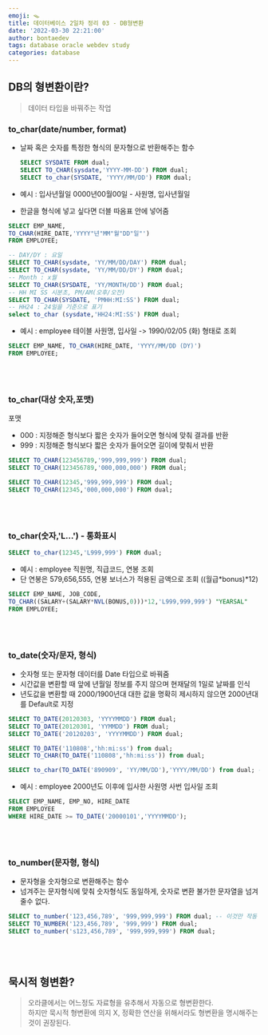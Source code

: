 ```yaml
---
emoji: 🪤
title: 데이터베이스 2일차 정리 03 - DB형변환
date: '2022-03-30 22:21:00'
author: bontaedev
tags: database oracle webdev study
categories: database
---
```


## DB의 형변환이란?

> 데이터 타입을 바꿔주는 작업

### to_char(date/number, format)

- 날짜 혹은 숫자를 특정한 형식의 문자형으로 반환해주는 함수

  ```sql
  SELECT SYSDATE FROM dual;
  SELECT TO_CHAR(sysdate,'YYYY-MM-DD') FROM dual;
  SELECT to_char(SYSDATE, 'YYYY/MM/DD') FROM dual;
  ```

- 예시 : 입사년월일 0000년00월00일 - 사원명, 입사년월일
- 한글을 형식에 넣고 싶다면 더블 따옴표 안에 넣어줌

```sql
SELECT EMP_NAME,
TO_CHAR(HIRE_DATE,'YYYY"년"MM"월"DD"일"')
FROM EMPLOYEE;
```

```sql
-- DAY/DY : 요일
SELECT TO_CHAR(sysdate, 'YY/MM/DD/DAY') FROM dual;
SELECT TO_CHAR(sysdate, 'YY/MM/DD/DY') FROM dual;
-- Month : x월
SELECT TO_CHAR(SYSDATE, 'YY/MONTH/DD') FROM dual;
-- HH MI SS 시분초, PM/AM(오후/오전)
SELECT TO_CHAR(SYSDATE, 'PMHH:MI:SS') FROM dual;
-- HH24 : 24일을 기준으로 표기
select to_char (sysdate,'HH24:MI:SS') FROM dual;
```

- 예시 : employee 테이블 사원명, 입사일 -> 1990/02/05 (화) 형태로 조회

```sql
SELECT EMP_NAME, TO_CHAR(HIRE_DATE, 'YYYY/MM/DD (DY)')
FROM EMPLOYEE;
```

<br><br>

### to_char(대상 숫자,포맷)

포맷

- 000 : 지정해준 형식보다 짧은 숫자가 들어오면 형식에 맞춰 결과를 반환
- 999 : 지정해준 형식보다 짧은 숫자가 들어오면 길이에 맞춰서 반환

```sql
SELECT TO_CHAR(123456789,'999,999,999') FROM dual;
SELECT TO_CHAR(123456789,'000,000,000') FROM dual;

SELECT TO_CHAR(12345,'999,999,999') FROM dual;
SELECT TO_CHAR(12345,'000,000,000') FROM dual;
```

<br><br>

### to_char(숫자,'L...') - 통화표시

```sql
SELECT to_char(12345,'L999,999') FROM dual;
```

- 예시 : employee 직원명, 직급코드, 연봉 조회
- 단 연봉은 579,656,555, 연봉 보너스가 적용된 금액으로 조회 ((월급*bonus)*12)

```sql
SELECT EMP_NAME, JOB_CODE,
TO_CHAR((SALARY+(SALARY*NVL(BONUS,0)))*12,'L999,999,999') "YEARSAL"
FROM EMPLOYEE;
```

<br><br>

### to_date(숫자/문자, 형식)

- 숫자형 또는 문자형 데이터를 Date 타입으로 바꿔줌
- 시간값을 변환할 때 앞에 년월일 정보를 주지 않으며 현재달의 1일로 날짜를 인식
- 년도값을 변환할 때 2000/1900년대 대한 값을 명확히 제시하지 않으면 2000년대를 Default로 지정

```sql
SELECT TO_DATE(20120303, 'YYYYMMDD') FROM dual;
SELECT TO_DATE(20120301, 'YYMMDD') FROM dual;
SELECT TO_DATE('20120203', 'YYYYMMDD') FROM dual;

SELECT TO_DATE('110808','hh:mi:ss') from dual;
SELECT TO_CHAR(TO_DATE('110808','hh:mi:ss')) from dual;

SELECT to_char(TO_DATE('890909', 'YY/MM/DD'),'YYYY/MM/DD') from dual; -- 2089년
```

- 예시 : employee 2000년도 이후에 입사한 사원명 사번 입사일 조회

```sql
SELECT EMP_NAME, EMP_NO, HIRE_DATE
FROM EMPLOYEE
WHERE HIRE_DATE >= TO_DATE('20000101','YYYYMMDD');
```

<br><br>

### to_number(문자형, 형식)

- 문자형을 숫자형으로 변환해주는 함수
- 넘겨주는 문자형식에 맞춰 숫자형식도 동일하게, 숫자로 변환 불가한 문자열을 넘겨줄수 없다.

```sql
SELECT to_number('123,456,789', '999,999,999') FROM dual; -- 이것만 작동
SELECT TO_NUMBER('123,456,789', '999,999') FROM dual;
SELECT to_number('s123,456,789', '999,999,999') FROM dual;
```

<br><br>

## 묵시적 형변환?

> 오라클에서는 어느정도 자료형을 유추해서 자동으로 형변환한다.
> <br>
> 하지만 묵시적 형변환에 의지 X, 정확한 연산을 위해서라도 형변환을 명시해주는 것이 권장된다.

```toc

```
